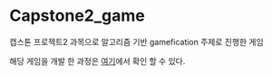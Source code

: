 # Capstone2_game

캡스톤 프로젝트2 과목으로 알고리즘 기반 gamefication 주제로 진행한 게임

해당 게임을 개발 한 과정은 [여기](https://b1ackhand.tistory.com/204)에서 확인 할 수 있다.
